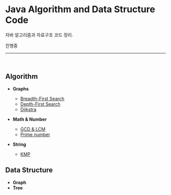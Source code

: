 Java Algorithm and Data Structure Code
=================================

자바 알고리즘과 자료구조 코드 정리.

진행중

<hr>
<br>

## Algorithm

- **Graphs**
  - [Breadth-First Search](src/algorithm/graphs/breadth-first-search)
  - [Depth-First Search](src/algorithm/graphs/depth-first-search)
  - [Dijkstra](src/algorithm/graphs/dijkstra)

- **Math & Number**
  - [GCD & LCM](src/algorithm/math&number/gcd&lcm)
  - [Prime number](src/algorithm/math&number/prime-number)
  
- **String**
  - [KMP](src/algorithm/string/kmp)


## Data Structure

- **Graph**
- **Tree**